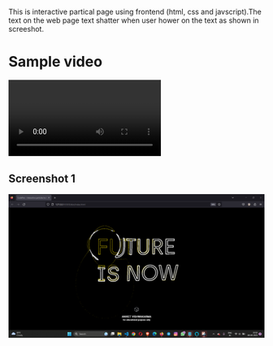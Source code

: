 This is interactive partical page using frontend (html, css and javscript).The text on the web page text shatter when user hower on the text as shown in screeshot.






# Sample video

<video src="/video/video.mp4" controls title="Title"></video>

## Screenshot 1

![Alt text](screenshot/S1.png)

